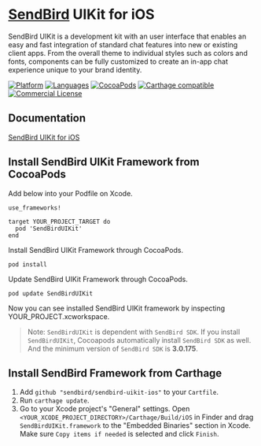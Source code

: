 # [SendBird](https://sendbird.com) UIKit for iOS
SendBird UIKit is a development kit with an user interface that enables an easy and fast integration of standard chat features into new or existing client apps. From the overall theme to individual styles such as colors and fonts, components can be fully customized to create an in-app chat experience unique to your brand identity.


[![Platform](https://img.shields.io/badge/platform-iOS-orange.svg)](https://cocoapods.org/pods/SendBirdUIKit)
[![Languages](https://img.shields.io/badge/language-Objective--C%20%7C%20Swift-orange.svg)](https://github.com/sendbird/sendbird-uikit-ios)
[![CocoaPods](https://img.shields.io/badge/CocoaPods-compatible-green.svg)](https://cocoapods.org/pods/SendBirdUIKit)
[![Carthage compatible](https://img.shields.io/badge/Carthage-compatible-4BC51D.svg?style=flat)](https://github.com/Carthage/Carthage)
[![Commercial License](https://img.shields.io/badge/license-Commercial-brightgreen.svg)](https://github.com/sendbird/sendbird-uikit-ios/blob/master/LICENSE.md)

## Documentation
[SendBird UIKit for iOS](https://docs.sendbird.com/ios)

## Install SendBird UIKit Framework from CocoaPods

Add below into your Podfile on Xcode.

```
use_frameworks!

target YOUR_PROJECT_TARGET do
  pod 'SendBirdUIKit'
end
```

Install SendBird UIKit Framework through CocoaPods.

```
pod install
```

Update SendBird UIKit Framework through CocoaPods.

```
pod update SendBirdUIKit
```

Now you can see installed SendBird UIKit framework by inspecting YOUR_PROJECT.xcworkspace.

> Note: `SendBirdUIKit` is dependent with `SendBird SDK`. If you install `SendBirdUIKit`, Cocoapods automatically install `SendBird SDK` as well. And the minimum version of `SendBird SDK` is **3.0.175**.

## Install SendBird Framework from Carthage

1. Add `github "sendbird/sendbird-uikit-ios"` to your `Cartfile`.
2. Run `carthage update`.
3. Go to your Xcode project's "General" settings. Open `<YOUR_XCODE_PROJECT_DIRECTORY>/Carthage/Build/iOS` in Finder and drag `SendBirdUIKit.framework` to the "Embedded Binaries" section in Xcode. Make sure `Copy items if needed` is selected and click `Finish`.
